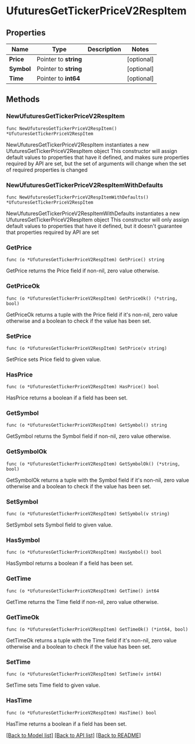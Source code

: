 # UfuturesGetTickerPriceV2RespItem

## Properties

Name | Type | Description | Notes
------------ | ------------- | ------------- | -------------
**Price** | Pointer to **string** |  | [optional] 
**Symbol** | Pointer to **string** |  | [optional] 
**Time** | Pointer to **int64** |  | [optional] 

## Methods

### NewUfuturesGetTickerPriceV2RespItem

`func NewUfuturesGetTickerPriceV2RespItem() *UfuturesGetTickerPriceV2RespItem`

NewUfuturesGetTickerPriceV2RespItem instantiates a new UfuturesGetTickerPriceV2RespItem object
This constructor will assign default values to properties that have it defined,
and makes sure properties required by API are set, but the set of arguments
will change when the set of required properties is changed

### NewUfuturesGetTickerPriceV2RespItemWithDefaults

`func NewUfuturesGetTickerPriceV2RespItemWithDefaults() *UfuturesGetTickerPriceV2RespItem`

NewUfuturesGetTickerPriceV2RespItemWithDefaults instantiates a new UfuturesGetTickerPriceV2RespItem object
This constructor will only assign default values to properties that have it defined,
but it doesn't guarantee that properties required by API are set

### GetPrice

`func (o *UfuturesGetTickerPriceV2RespItem) GetPrice() string`

GetPrice returns the Price field if non-nil, zero value otherwise.

### GetPriceOk

`func (o *UfuturesGetTickerPriceV2RespItem) GetPriceOk() (*string, bool)`

GetPriceOk returns a tuple with the Price field if it's non-nil, zero value otherwise
and a boolean to check if the value has been set.

### SetPrice

`func (o *UfuturesGetTickerPriceV2RespItem) SetPrice(v string)`

SetPrice sets Price field to given value.

### HasPrice

`func (o *UfuturesGetTickerPriceV2RespItem) HasPrice() bool`

HasPrice returns a boolean if a field has been set.

### GetSymbol

`func (o *UfuturesGetTickerPriceV2RespItem) GetSymbol() string`

GetSymbol returns the Symbol field if non-nil, zero value otherwise.

### GetSymbolOk

`func (o *UfuturesGetTickerPriceV2RespItem) GetSymbolOk() (*string, bool)`

GetSymbolOk returns a tuple with the Symbol field if it's non-nil, zero value otherwise
and a boolean to check if the value has been set.

### SetSymbol

`func (o *UfuturesGetTickerPriceV2RespItem) SetSymbol(v string)`

SetSymbol sets Symbol field to given value.

### HasSymbol

`func (o *UfuturesGetTickerPriceV2RespItem) HasSymbol() bool`

HasSymbol returns a boolean if a field has been set.

### GetTime

`func (o *UfuturesGetTickerPriceV2RespItem) GetTime() int64`

GetTime returns the Time field if non-nil, zero value otherwise.

### GetTimeOk

`func (o *UfuturesGetTickerPriceV2RespItem) GetTimeOk() (*int64, bool)`

GetTimeOk returns a tuple with the Time field if it's non-nil, zero value otherwise
and a boolean to check if the value has been set.

### SetTime

`func (o *UfuturesGetTickerPriceV2RespItem) SetTime(v int64)`

SetTime sets Time field to given value.

### HasTime

`func (o *UfuturesGetTickerPriceV2RespItem) HasTime() bool`

HasTime returns a boolean if a field has been set.


[[Back to Model list]](../README.md#documentation-for-models) [[Back to API list]](../README.md#documentation-for-api-endpoints) [[Back to README]](../README.md)


